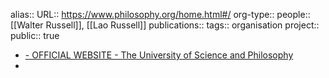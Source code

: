 alias::
URL:: https://www.philosophy.org/home.html#/
org-type::
people:: [[Walter Russell]], [[Lao Russell]] 
publications:: 
tags:: organisation
project::
public:: true

- [- OFFICIAL WEBSITE - The University of Science and Philosophy](https://www.philosophy.org/home.html#/)
-